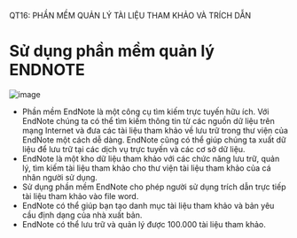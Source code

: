 QT16: PHẦN MỀM QUẢN LÝ TÀI LIỆU THAM KHẢO VÀ TRÍCH DẪN


# Sử dụng phần mềm quản lý ENDNOTE
![image](https://i.imgur.com/PRTrDt8.png)  

- Phần mềm EndNote là một công cụ tìm kiếm trực tuyến hữu ích. Với EndNote chúng ta có thể tìm kiếm thông tin từ các nguồn dữ liệu trên mạng Internet và đưa các tài liệu tham khảo về lưu trữ trong thư viện của EndNote một cách dễ dàng. EndNote cũng có thể giúp chúng ta xuất dữ liệu để lưu trữ tại các dịch vụ trực tuyến và các cơ sở dữ liệu.
- EndNote là một kho dữ liệu tham khảo với các chức năng lưu trữ, quản lý, tìm kiếm tài liệu tham khảo cho thư viện tài liệu tham khảo của cá nhân người sử dụng.
- Sử dụng phần mềm EndNote cho phép người sử dụng trích dẫn trực tiếp tài liệu tham khảo vào file word.
- EndNote có thể giúp bạn tạo danh mục tài liệu tham khảo và bản yêu cầu định dạng của nhà xuất bản.
- EndNote có thể lưu trữ và quản lý được 100.000 tài liệu tham khảo.
